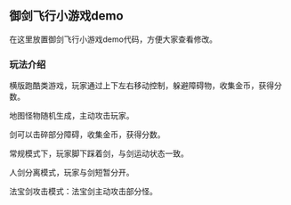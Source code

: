 ## 御剑飞行小游戏demo
在这里放置御剑飞行小游戏demo代码，方便大家查看修改。

### 玩法介绍
横版跑酷类游戏，玩家通过上下左右移动控制，躲避障碍物，收集金币，获得分数。

地图怪物随机生成，主动攻击玩家。

剑可以击碎部分障碍，收集金币，获得分数。

常规模式下，玩家脚下踩着剑，与剑运动状态一致。

人剑分离模式，玩家与剑短暂分开。

法宝剑攻击模式：法宝剑主动攻击部分怪。